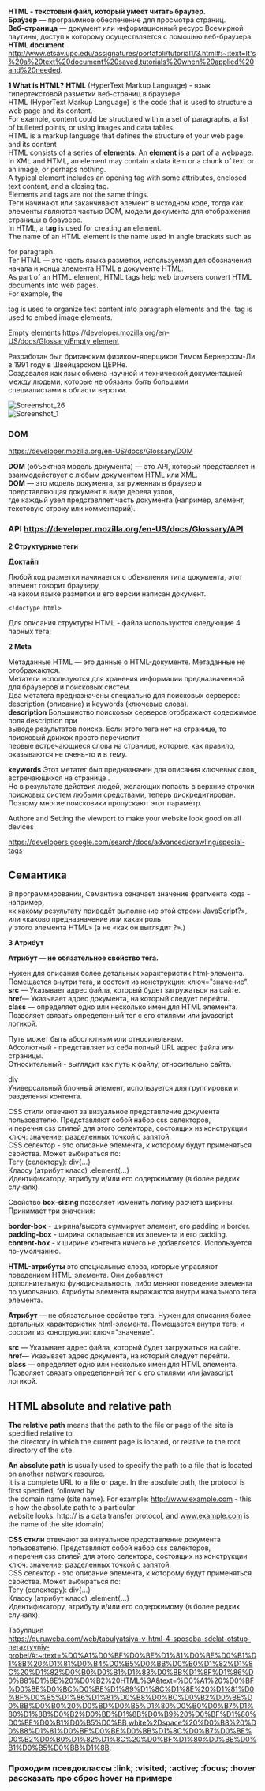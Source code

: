 
**HTML - текстовый файл, который умеет читать браузер.**  
**Бра́узер** — программное обеспечение для просмотра страниц.  
**Веб-страница** — документ или информационный ресурс Всемирной паутины, доступ к которому осуществляется с помощью веб-браузера.  
**HTML document**
  http://www.etsav.upc.edu/assignatures/portafoli/tutorial1/3.html#:~:text=It's%20a%20text%20document%20saved,tutorials%20when%20applied%20and%20needed.

**1 What is HTML?**
**HTML** (HyperText Markup Language) - язык гипертекстовой разметки веб-страниц в браузере.  
HTML (HyperText Markup Language) is the code that is used to structure a web page and its content.  
For example, content could be structured within a set of paragraphs, a list of bulleted points, or using images and data tables.  
HTML is a markup language that defines the structure of your web page and its content  
HTML consists of a series of **elements**. 
An **element** is a part of a webpage.  
In XML and HTML, an element may contain a data item or a chunk of text or an image, or perhaps nothing.  
A typical element includes an opening tag with some attributes, enclosed text content, and a closing tag.  
Elements and tags are not the same things.  
Теги начинают или заканчивают элемент в исходном коде, тогда как элементы являются частью DOM, модели документа для отображения страницы в браузере.  
In HTML, a **tag** is used for creating an element.  
The name of an HTML element is the name used in angle brackets such as <p> for paragraph.  
Тег HTML — это часть языка разметки, используемая для обозначения начала и конца элемента HTML в документе HTML.  
As part of an HTML element, HTML tags help web browsers convert HTML documents into web pages.  
For example, the <p> tag is used to organize text content into paragraph elements and the <img> tag is used to embed image elements.
  
Empty elements https://developer.mozilla.org/en-US/docs/Glossary/Empty_element   


Разработан был британским физиком-ядерщиков Тимом Бернерсом-Ли в 1991 году в Швейцарском  ЦЕРНе.  
Создавался как язык обмена научной и технической документацией между людьми, которые не обязаны быть большими  
специалистами в области верстки.

![Screenshot_26](https://user-images.githubusercontent.com/66359081/168785624-3b9a2536-9228-46c2-8dd7-cf53a6ee43ec.png)  
![Screenshot_1](https://user-images.githubusercontent.com/66359081/168785754-8c81cb0e-50df-4ac3-9c00-2cf887ad1017.png)

 ### DOM    
https://developer.mozilla.org/en-US/docs/Glossary/DOM
  
**DOM** (объектная модель документа) — это API, который представляет и взаимодействует с любым документом HTML или XML.  
**DOM** — это модель документа, загруженная в браузер и представляющая документ в виде дерева узлов,  
  где каждый узел представляет часть документа (например, элемент, текстовую строку или комментарий).
  
### API  https://developer.mozilla.org/en-US/docs/Glossary/API  
  

**2 Структурные теги**  

**Доктайп**  

Любой код разметки начинается с объявления типа документа, этот элемент говорит браузеру,  
на каком языке разметки и его версии написан документ.  
```
<!doctype html>
```

Для описания структуры HTML - файла используются следующие 4 парных тега:  



**2 Meta**  

Метаданные HTML — это данные о HTML-документе. Метаданные не отображаются.  
Метатеги используются для хранения информации предназначенной для браузеров и поисковых систем.  
Два метатега предназначены специально для поисковых серверов: description (описание) и keywords (ключевые слова).   
**description**
Большинство поисковых серверов отображают содержимое поля description  при  
  выводе результатов поиска. Если этого тега нет на странице, то поисковый движок просто перечислит  
  первые встречающиеся слова на странице, которые, как правило, оказываются не очень-то и в тему. 
  
**keywords**
Этот метатег был предназначен для описания ключевых слов, встречающихся на странице .  
Но в результате действия людей, желающих попасть в верхние строчки поисковых систем любыми средствами, теперь дискредитирован.  
Поэтому многие поисковики пропускают этот параметр.
  
Authore and Setting the viewport to make your website look good on all devices   
  
https://developers.google.com/search/docs/advanced/crawling/special-tags
  
## Семантика  

В программировании, Семантика означает значение фрагмента кода - например,  
«к какому результату приведёт выполнение этой строки JavaScript?», или «каково предназначение или какая роль  
у этого элемента HTML» (а не «как он выглядит ?».)


**3 Атрибут**  

**Атрибут — не обязательное свойство тега.**

Нужен для описания более детальных характеристик html-элемента. Помещается внутри тега, и состоит из конструкции: ключ="значение".  
**src** — Указывает адрес файла, который будет загружаться на сайте.  
**href**— Указывает адрес документа, на который следует перейти.  
**class** — определяет одно или несколько имен для HTML элемента.  Позволяет связать определенный тег с его стилями или javascript логикой.

Путь может быть абсолютным или относительным.  
Абсолютный - представляет из себя полный URL адрес файла или страницы.  
Относительный - выглядит как путь к файлу, относительно сайта.

div  
Универсальный блочный элемент, используется для группировки и разделения контента. 

CSS стили отвечают за визуальное представление документа пользователю. Представляют собой набор css селекторов,  
и перечня css стилей для этого селектора, состоящих из конструкции ключ: значение; разделенных точкой с запятой.  
CSS селектор - это описание элемента, к которому будут применяться свойства. Может выбираться по:   
Тегу (селектору): div{...}  
Классу (атрибут класс) .element{...}  
Идентификатору, атрибуту и/или его содержимому (в более редких случаях).  

Свойство **box-sizing** позволяет изменить логику расчета ширины. Принимает три значения:  

**border-box** - ширина/высота суммирует элемент, его padding и border.  
**padding-box** - ширина складывается из элемента и его padding.  
**content-box** - к ширине контента ничего не добавляется. Используется по-умолчанию.


**HTML-атрибуты** это специальные слова, которые управляют поведением HTML-элемента. Они добавляют  
дополнительную функциональность, либо меняют поведение элемента по умолчанию. Атрибуты элемента выражаются внутри начального тега элемента.
  
**Атрибут** — не обязательное свойство тега.
Нужен для описания более детальных характеристик html-элемента. Помещается внутри тега, и состоит из конструкции: ключ="значение".
  
**src** — Указывает адрес файла, который будет загружаться на сайте.  
**href**— Указывает адрес документа, на который следует перейти.  
**class** — определяет одно или несколько имен для HTML элемента.  Позволяет связать определенный тег с его стилями или javascript логикой.
  
## HTML absolute and relative path
  
**The relative path** means that the path to the file or page of the site is specified relative to  
the directory in which the current page is located, or relative to the root directory of the site. 
  
**An absolute path** is usually used to specify the path to a file that is located on another network resource.  
It is a complete URL to a file or page. In the absolute path, the protocol is first specified, followed by  
the domain name (site name). For example: http://www.example.com - this is how the absolute path to a particular  
website looks. http:// is a data transfer protocol, and www.example.com is the name of the site (domain)
  
  
**CSS стили** отвечают за визуальное представление документа пользователю. Представляют собой набор css селекторов,  
и перечня css стилей для этого селектора, состоящих из конструкции ключ: значение; разделенных точкой с запятой.  
CSS селектор - это описание элемента, к которому будут применяться свойства. Может выбираться по:  
Тегу (селектору): div{...}  
Классу (атрибут класс) .element{...}  
Идентификатору, атрибуту и/или его содержимому (в более редких случаях).
  
Табуляция  
https://guruweba.com/web/tabulyatsiya-v-html-4-sposoba-sdelat-otstup-nerazryvniy-probel/#:~:text=%D0%A1%D0%BF%D0%BE%D1%81%D0%BE%D0%B1%D1%8B%20%D1%81%D0%B4%D0%B5%D0%BB%D0%B0%D1%82%D1%8C%20%D1%82%D0%B0%D0%B1%D1%83%D0%BB%D1%8F%D1%86%D0%B8%D1%8E%20%D0%B2%20HTML%3A&text=%D0%A1%20%D0%BF%D0%BE%D0%BC%D0%BE%D1%89%D1%8C%D1%8E%20%D1%81%D0%BF%D0%B5%D1%86%D1%81%D0%B8%D0%BC%D0%B2%D0%BE%D0%BB%D0%B0%20%D0%BD%D0%B5%D1%80%D0%B0%D0%B7%D1%80%D1%8B%D0%B2%D0%BD%D1%8B%D0%B9%20%D0%BF%D1%80%D0%BE%D0%B1%D0%B5%D0%BB,white%2Dspace%20%D0%B8%20%D0%B8%D1%81%D0%BF%D0%BE%D0%BB%D1%8C%D0%B7%D0%BE%D0%B2%D0%B0%D1%82%D1%8C%20%D0%BF%D1%80%D0%BE%D0%B1%D0%B5%D0%BB%D1%8B.
  
###  Проходим псевдоклассы :link; :visited; :active; :focus; :hover рассказать про сброс hover на примере

  



